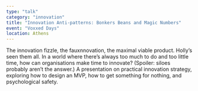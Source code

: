 ```yaml
---
type: "talk"
category: "innovation"
title: "Innovation Anti-patterns: Bonkers Beans and Magic Numbers"
event: "Voxxed Days"
location: Athens
---
```

The innovation fizzle, the fauxnnovation, the maximal viable product. Holly’s seen them all. 
 In a world where there’s always too much to do and too little time, how can organisations make time to innovate? 
 (Spoiler: siloes probably aren’t the answer.) 
 A presentation on practical innovation strategy, exploring how to design an MVP, how to get something for nothing, and psychological safety. 